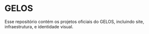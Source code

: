 # GELOS

Esse repositório contém os projetos oficiais do GELOS, incluindo site, infraestrutura, e identidade visual.
